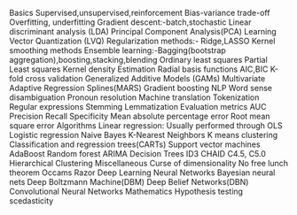 Basics
Supervised,unsupervised,reinforcement
Bias-variance trade-off
Overfitting, underfitting
Gradient descent:-batch,stochastic
Linear discriminant analysis (LDA)
Principal Component Analysis(PCA)
Learning Vector Quantization (LVQ)
Regularization methods:- Ridge,LASSO
Kernel smoothing methods
Ensemble learning:-Bagging(bootstrap aggregation),boosting,stacking,blending
Ordinary least squares
Partial Least squares
Kernel density Estimation
Radial basis functions
AIC,BIC
K-fold cross validation
Generalized Additive Models (GAMs)
Multivariate Adaptive Regression Splines(MARS)
Gradient boosting
NLP
Word sense disambiguation
Pronoun resolution
Machine translation
Tokenization
Regular expressions
Stemming
Lemmatization
Evaluation metrics
AUC
Precision
Recall
Specificity
Mean absolute percentage error
Root mean square error
Algorithms
Linear regression: Usually performed through OLS
Logistic regression
Naive Bayes
K-Nearest Neighbors
K means clustering
Classification and regression trees(CARTs)
Support vector machines
AdaBoost
Random forest
ARIMA
Decision Trees
ID3
CHAID
C4.5, C5.0
Hierarchical Clustering
Miscellaneous
Curse of dimensionality
No free lunch theorem
Occams Razor
Deep Learning
Neural Networks
Bayesian neural nets
Deep Boltzmann Machine(DBM)
Deep Belief Networks(DBN)
Convolutional Neural Networks
Mathematics
Hypothesis testing
scedasticity
